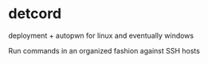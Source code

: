 # detcord
deployment + autopwn for linux and eventually windows

Run commands in an organized fashion against SSH hosts
